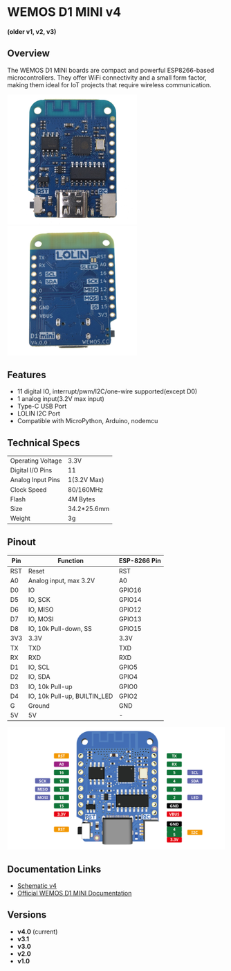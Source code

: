# WEMOS D1 MINI **v4** 
#### (older v1, v2, v3)

## Overview
The WEMOS D1 MINI boards are compact and powerful ESP8266-based microcontrollers. They offer WiFi connectivity and a small form factor, making them ideal for IoT projects that require wireless communication.

[<img src="pictures/d1_mini_v4.0.0_1_16x16.png" width="300" alt="top view"/>](pictures/d1_mini_v4.0.0_1_16x16.png)
[<img src="pictures/d1_mini_v4.0.0_2_16x16.png" width="300" alt="bottom view"/>](pictures/d1_mini_v4.0.0_2_16x16.png)

## Features
- 11 digital IO, interrupt/pwm/I2C/one-wire supported(except D0)
- 1 analog input(3.2V max input)
- Type-C USB Port
- LOLIN I2C Port
- Compatible with MicroPython, Arduino, nodemcu

## Technical Specs
|                   |             |
|-------------------|-------------|
| Operating Voltage | 3.3V        |
| Digital I/O Pins  | 11          |
| Analog Input Pins | 1(3.2V Max) |
| Clock Speed       | 80/160MHz   |
| Flash             | 4M Bytes    |
| Size              | 34.2*25.6mm |
| Weight            | 3g          |

## Pinout
| Pin | Function                     | ESP-8266 Pin |
|-----|------------------------------|--------------|
| RST | Reset                        | RST          |
| A0  | Analog input, max 3.2V       | A0           |
| D0  | IO                           | GPIO16       |
| D5  | IO, SCK                      | GPIO14       |
| D6  | IO, MISO                     | GPIO12       |
| D7  | IO, MOSI                     | GPIO13       |
| D8  | IO, 10k Pull-down, SS        | GPIO15       |
| 3V3 | 3.3V                         | 3.3V         |
| TX  | TXD                          | TXD          |
| RX  | RXD                          | RXD          |
| D1  | IO, SCL                      | GPIO5        |
| D2  | IO, SDA                      | GPIO4        |
| D3  | IO, 10k Pull-up              | GPIO0        |
| D4  | IO, 10k Pull-up, BUILTIN_LED | GPIO2        |
| G   | Ground                       | GND          |
| 5V  | 5V                           | -            |


[<img src="d1_mini_v4.0.0_5_16x9.png" width="700" alt="PINOUT"/>](d1_mini_v4.0.0_5_16x9.png)


## Documentation Links
- [Schematic v4](pdf/sch_d1_mini_v4.0.0.pdf)
- [Official WEMOS D1 MINI Documentation](https://www.wemos.cc/en/latest/d1/d1_mini.html)

## Versions
- **v4.0** (current)
- **v3.1**
- **v3.0**
- **v2.0**
- **v1.0**
